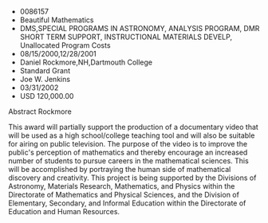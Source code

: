 
* 0086157
* Beautiful Mathematics
* DMS,SPECIAL PROGRAMS IN ASTRONOMY, ANALYSIS PROGRAM, DMR SHORT TERM SUPPORT, INSTRUCTIONAL MATERIALS DEVELP, Unallocated Program Costs
* 08/15/2000,12/28/2001
* Daniel Rockmore,NH,Dartmouth College
* Standard Grant
* Joe W. Jenkins
* 03/31/2002
* USD 120,000.00

Abstract Rockmore

This award will partially support the production of a documentary video that
will be used as a high school/college teaching tool and will also be suitable
for airing on public television. The purpose of the video is to improve the
public's perception of mathematics and thereby encourage an increased number of
students to pursue careers in the mathematical sciences. This will be
accomplished by portraying the human side of mathematical discovery and
creativity. This project is being supported by the Divisions of Astronomy,
Materials Research, Mathematics, and Physics within the Directorate of
Mathematics and Physical Sciences, and the Division of Elementary, Secondary,
and Informal Education within the Directorate of Education and Human Resources.
